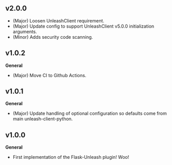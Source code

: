 ## v2.0.0
* (Major) Loosen UnleashClient requirement.
* (Major) Update config to support UnleashClient v5.0.0 initialization arguments.
* (Minor) Adds security code scanning.

## v1.0.2

**General**

* (Major) Move CI to Github Actions.

## v1.0.1

**General**

* (Major) Update handling of optional configuration so defaults come from main unleash-client-python.

## v1.0.0

**General**

* First implementation of the Flask-Unleash plugin!  Woo!